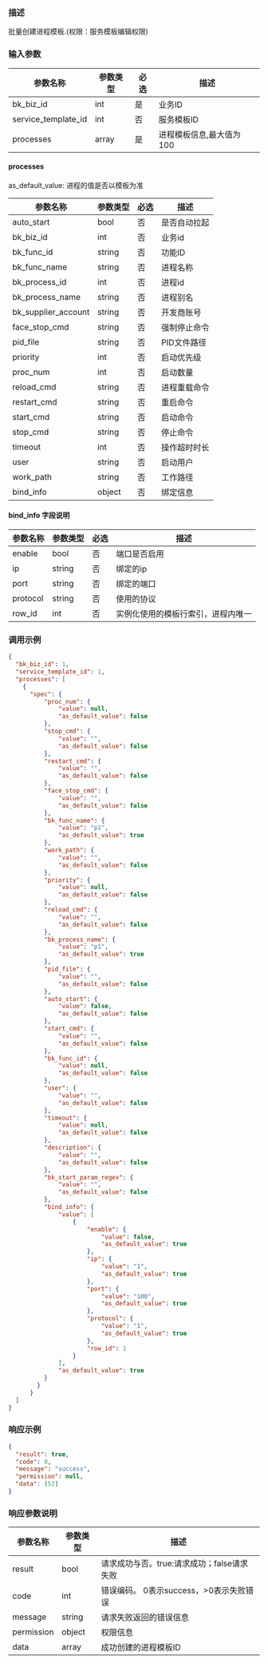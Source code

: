 ### 描述

批量创建进程模板.(权限：服务模板编辑权限)

### 输入参数

| 参数名称                | 参数类型  | 必选 | 描述             |
|---------------------|-------|----|----------------|
| bk_biz_id           | int   | 是  | 业务ID           |
| service_template_id | int   | 否  | 服务模板ID         |
| processes           | array | 是  | 进程模板信息,最大值为100 |

#### processes

as_default_value: 进程的值是否以模板为准

| 参数名称                | 参数类型   | 必选 | 描述      |
|---------------------|--------|----|---------|
| auto_start          | bool   | 否  | 是否自动拉起  |
| bk_biz_id           | int    | 否  | 业务id    |
| bk_func_id          | string | 否  | 功能ID    |
| bk_func_name        | string | 否  | 进程名称    |
| bk_process_id       | int    | 否  | 进程id    |
| bk_process_name     | string | 否  | 进程别名    |
| bk_supplier_account | string | 否  | 开发商账号   |
| face_stop_cmd       | string | 否  | 强制停止命令  |
| pid_file            | string | 否  | PID文件路径 |
| priority            | int    | 否  | 启动优先级   |
| proc_num            | int    | 否  | 启动数量    |
| reload_cmd          | string | 否  | 进程重载命令  |
| restart_cmd         | string | 否  | 重启命令    |
| start_cmd           | string | 否  | 启动命令    |
| stop_cmd            | string | 否  | 停止命令    |
| timeout             | int    | 否  | 操作超时时长  |
| user                | string | 否  | 启动用户    |
| work_path           | string | 否  | 工作路径    |
| bind_info           | object | 否  | 绑定信息    |

#### bind_info 字段说明

| 参数名称     | 参数类型   | 必选 | 描述                |
|----------|--------|----|-------------------|
| enable   | bool   | 否  | 端口是否启用            |
| ip       | string | 否  | 绑定的ip             |
| port     | string | 否  | 绑定的端口             |
| protocol | string | 否  | 使用的协议             |
| row_id   | int    | 否  | 实例化使用的模板行索引，进程内唯一 |

### 调用示例

```json
{ 
  "bk_biz_id": 1,
  "service_template_id": 1,
  "processes": [
    {
      "spec": {
          "proc_num": {
              "value": null,
              "as_default_value": false
          },
          "stop_cmd": {
              "value": "",
              "as_default_value": false
          },
          "restart_cmd": {
              "value": "",
              "as_default_value": false
          },
          "face_stop_cmd": {
              "value": "",
              "as_default_value": false
          },
          "bk_func_name": {
              "value": "p1",
              "as_default_value": true
          },
          "work_path": {
              "value": "",
              "as_default_value": false
          },
          "priority": {
              "value": null,
              "as_default_value": false
          },
          "reload_cmd": {
              "value": "",
              "as_default_value": false
          },
          "bk_process_name": {
              "value": "p1",
              "as_default_value": true
          },
          "pid_file": {
              "value": "",
              "as_default_value": false
          },
          "auto_start": {
              "value": false,
              "as_default_value": false
          },
          "start_cmd": {
              "value": "",
              "as_default_value": false
          },
          "bk_func_id": {
              "value": null,
              "as_default_value": false
          },
          "user": {
              "value": "",
              "as_default_value": false
          },
          "timeout": {
              "value": null,
              "as_default_value": false
          },
          "description": {
              "value": "",
              "as_default_value": false
          },
          "bk_start_param_regex": {
              "value": "",
              "as_default_value": false
          },
          "bind_info": {
              "value": [
                  {
                      "enable": {
                          "value": false,
                          "as_default_value": true
                      },
                      "ip": {
                          "value": "1",
                          "as_default_value": true
                      },
                      "port": {
                          "value": "100",
                          "as_default_value": true
                      },
                      "protocol": {
                          "value": "1",
                          "as_default_value": true
                      },
                      "row_id": 1
                  }
              ],
              "as_default_value": true
          }
        }
      }
  ]
}
```

### 响应示例

```json
{
  "result": true,
  "code": 0,
  "message": "success",
  "permission": null,
  "data": [52]
}
```

### 响应参数说明

| 参数名称       | 参数类型   | 描述                         |
|------------|--------|----------------------------|
| result     | bool   | 请求成功与否。true:请求成功；false请求失败 |
| code       | int    | 错误编码。 0表示success，>0表示失败错误  |
| message    | string | 请求失败返回的错误信息                |
| permission | object | 权限信息                       |
| data       | array  | 成功创建的进程模板ID                |
